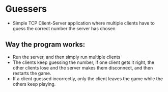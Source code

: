 # Guessers
- Simple TCP Client-Server application where multiple clients have to guess the correct number the server has chosen

## Way the program works:
- Run the server, and then simply run multiple clients
- The clients keep guessing the number, if one client gets it right, the other clients lose and the server makes them disconnect, and then restarts the game.
- If a client guessed incorrectly, only the client leaves the game while the others keep playing.